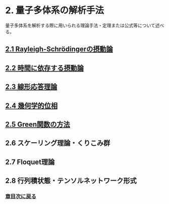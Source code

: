 # 2. 量子多体系の解析手法
量子多体系を解析する際に用いられる理論手法・定理または公式等について述べる。

## [2.1 Rayleigh-Schrödingerの摂動論](/Sec2-1.md)

## [2.2 時間に依存する摂動論](/Sec2-2.md)

## [2.3 線形応答理論](/Sec2-3.md)

## [2.4 幾何学的位相](/Sec2-4.md)

## [2.5 Green関数の方法](/Sec2-5.md)

## 2.6 スケーリング理論・くりこみ群

## 2.7 Floquet理論

## 2.8 行列積状態・テンソルネットワーク形式

### [章目次に戻る](https://pr440.github.io/manybody-qm/)
